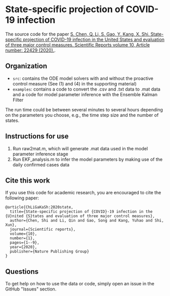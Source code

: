 # State-specific projection of COVID-19 infection

The source code for the paper [S. Chen, Q. Li, S. Gao, Y. Kang, X. Shi. State-specific projection of COVID-19 infection in the United States and evaluation of three major control measures. Scientific Reports volume 10, Article number: 22429 (2020).](https://www.nature.com/articles/s41598-020-80044-3).

## Organization

- `src`: contains the ODE model solvers with and without the proactive control measure (See (1) and (4) in the supporting material)
- `examples`: contains a code to convert the .csv and .txt data to .mat data and a code for model parameter inference with the Ensemble Kalman Filter

The run time could be between several minutes to several hours depending on the parameters you choose, e.g., the time step size and the number of states.

## Instructions for use

1. Run raw2mat.m, which will generate .mat data used in the model parameter inference stage
2. Run EKF_analysis.m to infer the model parameters by making use of the daily confirmed cases data

## Cite this work

If you use this code for academic research, you are encouraged to cite the following paper:

```
@article{ChLiGaKaSh:2020state,
  title={State-specific projection of {COVID}-19 infection in the {U}nited {S}tates and evaluation of three major control measures},
  author={Chen, Shi and Li, Qin and Gao, Song and Kang, Yuhao and Shi, Xun},
  journal={Scientific reports},
  volume={10},
  number={1},
  pages={1--9},
  year={2020},
  publisher={Nature Publishing Group}
}
```

## Questions

To get help on how to use the data or code, simply open an issue in the GitHub "Issues" section.